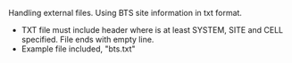 Handling external files. Using BTS site information in txt format.
- TXT file must include header where is at least SYSTEM, SITE and CELL specified. File ends with empty line.
- Example file included, "bts.txt"
